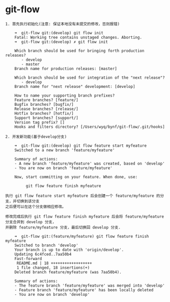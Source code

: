 # git-flow

    1. 首先执行初始化(注意: 保证本地没有未提交的修改，否则报错)
    
```
    ➜  git-flow git:(develop) git flow init
    Fatal: Working tree contains unstaged changes. Aborting.
    ➜  git-flow git:(develop) ✗ git flow init
    
    Which branch should be used for bringing forth production releases?
       - develop
       - master
    Branch name for production releases: [master] 
    
    Which branch should be used for integration of the "next release"?
       - develop
    Branch name for "next release" development: [develop] 
    
    How to name your supporting branch prefixes?
    Feature branches? [feature/] 
    Bugfix branches? [bugfix/] 
    Release branches? [release/] 
    Hotfix branches? [hotfix/] 
    Support branches? [support/] 
    Version tag prefix? [] 
    Hooks and filters directory? [/Users/wyq/bynf/git-flow/.git/hooks] 

```

    2. 开发新功能(基于develop分支)
    
```
    ➜  git-flow git:(develop) git flow feature start myfeature
    Switched to a new branch 'feature/myfeature'
    
    Summary of actions:
    - A new branch 'feature/myfeature' was created, based on 'develop'
    - You are now on branch 'feature/myfeature'
    
    Now, start committing on your feature. When done, use:
    
         git flow feature finish myfeature

```
    执行 git flow feature start myfeature 后会创建一个 feature/myfeature 的分支，并切换到该分支
    之后便可以在这个分支做相应修改。
    
    修改完成后执行 git flow feature finish myfeature 后会将 feature/myfeature 分支合并到 develop 分支，
    并删除 feature/myfeature 分支，最后切换回 develop 分支.

```
    ➜  git-flow git:(feature/myfeature) git flow feature finish myfeature
    Switched to branch 'develop'
    Your branch is up to date with 'origin/develop'.
    Updating 6c4fced..7aa50b4
    Fast-forward
     README.md | 18 ++++++++++++++++++
     1 file changed, 18 insertions(+)
    Deleted branch feature/myfeature (was 7aa50b4).
    
    Summary of actions:
    - The feature branch 'feature/myfeature' was merged into 'develop'
    - Feature branch 'feature/myfeature' has been locally deleted
    - You are now on branch 'develop'

```         
    
    
    
